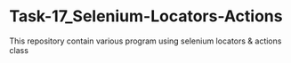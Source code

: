 # Task-17_Selenium-Locators-Actions
This repository contain various program using selenium locators &amp; actions class
